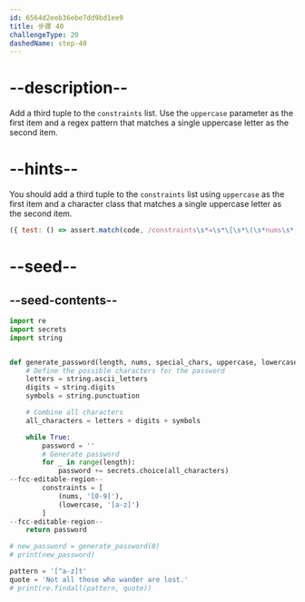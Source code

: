 ```yaml
---
id: 6564d2eeb36ebe7dd9bd1ee9
title: 步骤 40
challengeType: 20
dashedName: step-40
---
```


# --description--

Add a third tuple to the `constraints` list. Use the `uppercase` parameter as the first item and a regex pattern that matches a single uppercase letter as the second item.

# --hints--

You should add a third tuple to the `constraints` list using `uppercase` as the first item and a character class that matches a single uppercase letter as the second item.

```js
({ test: () => assert.match(code, /constraints\s*=\s*\[\s*\(\s*nums\s*,\s*("|')\[0-9\]\1\s*\)\s*,\s*\(\s*lowercase\s*,\s*("|')\[a-z\]\2\s*\)\s*,\s*\(\s*uppercase\s*,\s*("|')\[A-Z\]\3\s*\)\s*,?\s*\]/) })
```

# --seed--

## --seed-contents--

```py
import re
import secrets
import string


def generate_password(length, nums, special_chars, uppercase, lowercase):
    # Define the possible characters for the password
    letters = string.ascii_letters
    digits = string.digits
    symbols = string.punctuation

    # Combine all characters
    all_characters = letters + digits + symbols

    while True:
        password = ''
        # Generate password
        for _ in range(length):
            password += secrets.choice(all_characters)
--fcc-editable-region--        
        constraints = [
            (nums, '[0-9]'),
            (lowercase, '[a-z]')
        ]        
--fcc-editable-region--
    return password

# new_password = generate_password(8)
# print(new_password)

pattern = '[^a-z]t'
quote = 'Not all those who wander are lost.'
# print(re.findall(pattern, quote))

```

